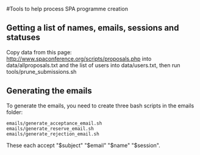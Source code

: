 #Tools to help process SPA programme creation

## Getting a list of names, emails, sessions and statuses

Copy data from this page: http://www.spaconference.org/scripts/proposals.php into data/allproposals.txt and the list of users into data/users.txt, then run tools/prune_submissions.sh

## Generating the emails

To generate the emails, you need to create three bash scripts in the emails folder:

	emails/generate_acceptance_email.sh
	emails/generate_reserve_email.sh
	emails/generate_rejection_email.sh

These each accept "$subject" "$email" "$name" "$session". 
